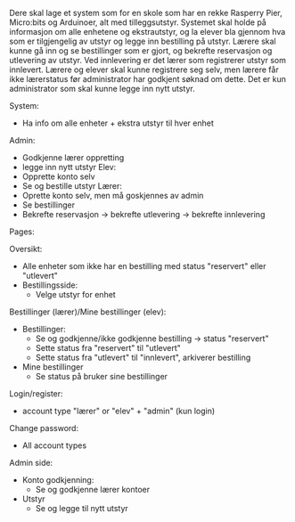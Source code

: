 
Dere skal lage et system som for en skole som har en rekke Rasperry Pier, Micro:bits og Arduinoer, alt med tilleggsutstyr. Systemet skal holde på informasjon om alle enhetene og ekstrautstyr, og la elever bla gjennom hva som er tilgjengelig av utstyr og legge inn bestilling på utstyr. Lærere skal kunne gå inn og se bestillinger som er gjort, og bekrefte reservasjon og utlevering av utstyr. Ved innlevering er det lærer som registrerer utstyr som innlevert. Lærere og elever skal kunne registrere seg selv, men lærere får ikke lærerstatus før administrator har godkjent søknad om dette. Det er kun administrator som skal kunne legge inn nytt utstyr.


System:
- Ha info om alle enheter + ekstra utstyr til hver enhet

Admin:
- Godkjenne lærer oppretting
- legge inn nytt utstyr
Elev:
- Opprette konto selv
- Se og bestille utstyr
Lærer:
- Oprette konto selv, men må goskjennes av admin
- Se bestillinger
- Bekrefte reservasjon -> bekrefte utlevering -> bekrefte innlevering


Pages:

Oversikt:
- Alle enheter som ikke har en bestilling med status "reservert" eller "utlevert"
- Bestillingsside:
	- Velge utstyr for enhet

Bestillinger (lærer)/Mine bestillinger (elev):
- Bestillinger:
	- Se og godkjenne/ikke godkjenne bestilling -> status "reservert"
	- Sette status fra "reservert" til "utlevert"
	- Sette status fra "utlevert" til "innlevert", arkiverer bestilling
- Mine bestillinger
	- Se status på bruker sine bestillinger

Login/register:
- account type "lærer" or "elev" + "admin" (kun login)

Change password:
- All account types

Admin side:
- Konto godkjenning:
	- Se og godkjenne lærer kontoer
- Utstyr
	- Se og legge til nytt utstyr